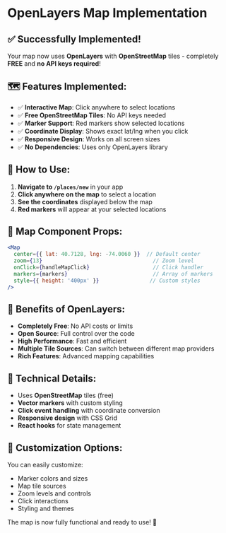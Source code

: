 # OpenLayers Map Implementation

## ✅ **Successfully Implemented!**

Your map now uses **OpenLayers** with **OpenStreetMap** tiles - completely **FREE** and **no API keys required**!

## 🗺️ **Features Implemented:**

- ✅ **Interactive Map**: Click anywhere to select locations
- ✅ **Free OpenStreetMap Tiles**: No API keys needed
- ✅ **Marker Support**: Red markers show selected locations
- ✅ **Coordinate Display**: Shows exact lat/lng when you click
- ✅ **Responsive Design**: Works on all screen sizes
- ✅ **No Dependencies**: Uses only OpenLayers library

## 🚀 **How to Use:**

1. **Navigate to `/places/new`** in your app
2. **Click anywhere on the map** to select a location
3. **See the coordinates** displayed below the map
4. **Red markers** will appear at your selected locations

## 📍 **Map Component Props:**

```jsx
<Map 
  center={{ lat: 40.7128, lng: -74.0060 }}  // Default center
  zoom={13}                                   // Zoom level
  onClick={handleMapClick}                    // Click handler
  markers={markers}                           // Array of markers
  style={{ height: '400px' }}                // Custom styles
/>
```

## 🎯 **Benefits of OpenLayers:**

- **Completely Free**: No API costs or limits
- **Open Source**: Full control over the code
- **High Performance**: Fast and efficient
- **Multiple Tile Sources**: Can switch between different map providers
- **Rich Features**: Advanced mapping capabilities

## 🔧 **Technical Details:**

- Uses **OpenStreetMap** tiles (free)
- **Vector markers** with custom styling
- **Click event handling** with coordinate conversion
- **Responsive design** with CSS Grid
- **React hooks** for state management

## 🎨 **Customization Options:**

You can easily customize:
- Marker colors and sizes
- Map tile sources
- Zoom levels and controls
- Click interactions
- Styling and themes

The map is now fully functional and ready to use! 🎉 